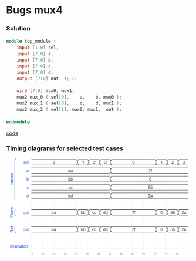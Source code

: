 # Bugs mux4
### Solution
```Verilog
module top_module (
    input [1:0] sel,
    input [7:0] a,
    input [7:0] b,
    input [7:0] c,
    input [7:0] d,
    output [7:0] out  ); //

    wire [7:0] mux0, mux1;
    mux2 mux_0 ( sel[0],    a,    b, mux0 );
    mux2 mux_1 ( sel[0],    c,    d, mux1 );
    mux2 mux_2 ( sel[1], mux0, mux1,  out );

endmodule
```
[code](./161.v)

### Timing diagrams for selected test cases
![result](./result.png)